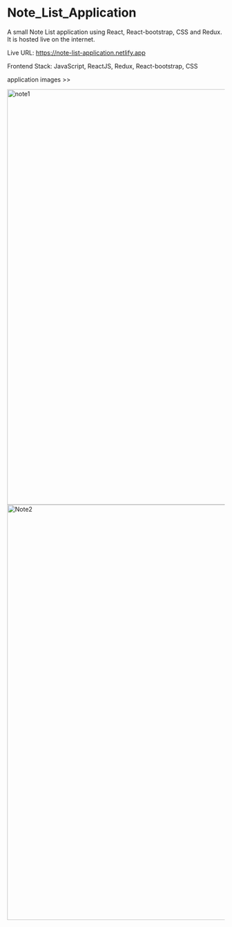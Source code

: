 # Note_List_Application

A small Note List application using React, React-bootstrap, CSS and Redux. It is hosted live on the internet.

Live URL: https://note-list-application.netlify.app

Frontend Stack: JavaScript, ReactJS, Redux, React-bootstrap, CSS

application images >>

<img width="960" alt="note1" src="https://user-images.githubusercontent.com/115063708/224535105-05e7e43d-9334-4398-80b8-14ac12d5d5cb.PNG">

<img width="960" alt="Note2" src="https://user-images.githubusercontent.com/115063708/224535111-f7dc0ec9-1ad5-441e-8b76-b73afd585467.PNG">

